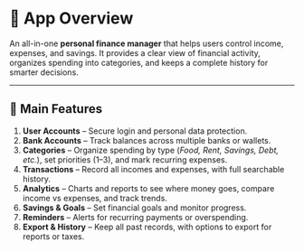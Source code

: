 # 🌟 App Overview  
An all-in-one **personal finance manager** that helps users control income, expenses, and savings. It provides a clear view of financial activity, organizes spending into categories, and keeps a complete history for smarter decisions.  

---

## 🔑 Main Features  
1. **User Accounts** – Secure login and personal data protection.  
2. **Bank Accounts** – Track balances across multiple banks or wallets.  
3. **Categories** – Organize spending by type (*Food, Rent, Savings, Debt, etc.*), set priorities (1–3), and mark recurring expenses.  
4. **Transactions** – Record all incomes and expenses, with full searchable history.  
5. **Analytics** – Charts and reports to see where money goes, compare income vs expenses, and track trends.  
6. **Savings & Goals** – Set financial goals and monitor progress.  
7. **Reminders** – Alerts for recurring payments or overspending.  
8. **Export & History** – Keep all past records, with options to export for reports or taxes.  
